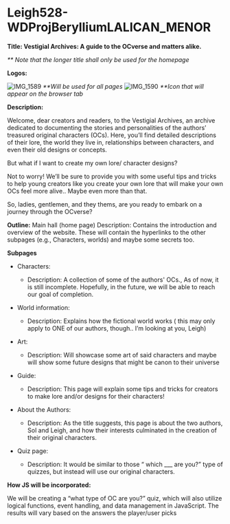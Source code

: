 # Leigh528-WDProjBerylliumLALICAN_MENOR
**Title: Vestigial Archives: A guide to the OCverse and matters alike.**

_** Note that the longer title shall only be used for the homepage_

**Logos:**


![IMG_1589](https://github.com/user-attachments/assets/7c0df884-ef1b-4145-b431-ca67c1f2a06e)
_**Will be used for all pages_
![IMG_1590](https://github.com/user-attachments/assets/3b00e723-f4bf-49f9-813c-dba3d70fd311) 
_**Icon that will appear on the browser tab_


**Description:**

Welcome, dear creators and readers, to the Vestigial Archives, an archive dedicated to documenting the stories and personalities of the authors’ treasured original characters (OCs). Here, you’ll find detailed descriptions of their lore, the world they live in, relationships between characters, and even their old designs or concepts.

But what if I want to create my own lore/ character designs?

Not to worry! We’ll be sure to provide you with some useful tips and tricks to help young creators like you create your own lore that will make your own OCs feel more alive.. Maybe even more than that.

So, ladies, gentlemen, and they thems, are you ready to embark on a journey through the OCverse?

**Outline:**
Main hall (home page)
Description: Contains the introduction and overview of the website. These will contain the hyperlinks to the other subpages (e.g., Characters, worlds) and maybe some secrets too. 

**Subpages**
* Characters: 
  * Description: A collection of some of the authors' OCs., As of now, it is still incomplete. Hopefully, in the future, we will be able to reach our goal of completion.  

* World information:
  * Description:  Explains how the fictional world works ( this may only apply to ONE of our authors, though.. I’m looking at you, Leigh)

* Art:
  * Description: Will showcase some art of said characters and maybe will show some future designs that might be canon to their universe

* Guide: 
  * Description: This page will explain some tips and tricks for creators to make lore and/or designs for their characters!

* About the Authors:
  * Description: As the title suggests, this page is about the two authors, Sol and Leigh, and how their interests culminated in the creation of their original characters.

* Quiz page:
  * Description: It would be similar to those “ which ___ are you?” type of quizzes, but instead will use our original characters. 



**How JS will be incorporated:**

 We will be creating a “what type of OC are you?” quiz, which will also utilize logical functions, event handling, and data management in JavaScript. The results will vary based on the answers the player/user picks







